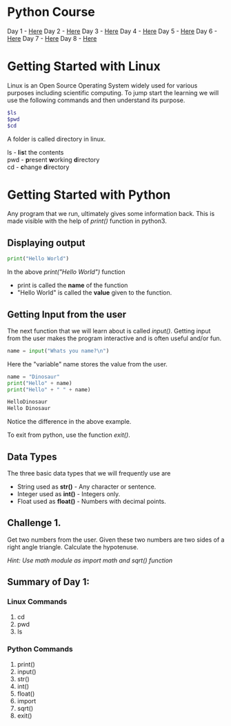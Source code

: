 # Python Course

Day 1 - [Here](https://rameshbalan.github.io/Python-Course/Day1) 
Day 2 - [Here](https://rameshbalan.github.io/Python-Course/Day2) 
Day 3 - [Here](https://rameshbalan.github.io/Python-Course/Day3)
Day 4 - [Here](https://rameshbalan.github.io/Python-Course/Day4)
Day 5 - [Here](https://rameshbalan.github.io/Python-Course/Day5)
Day 6 - [Here](https://rameshbalan.github.io/Python-Course/Day6)
Day 7 - [Here](https://rameshbalan.github.io/Python-Course/Day7)
Day 8 - [Here](https://rameshbalan.github.io/Python-Course/Day8)

# Getting Started with Linux

Linux is an Open Source Operating System widely used for various purposes including scientific computing. To jump start the learning we will use the following commands and then understand its purpose.

```bash
$ls
$pwd
$cd
```

A folder is called directory in linux.

ls - **l**i**s**t the contents  
pwd - **p**resent **w**orking **d**irectory  
cd - **c**hange **d**irectory  

# Getting Started with Python

Any program that we run, ultimately gives some information back. This is made visible with the help of _print()_ function in python3.

## Displaying output

```python
print("Hello World")
```

In the above _print("Hello World")_ function  

+ print is called the **name** of the function  
+ "Hello World" is called the **value** given to the function.  

## Getting Input from the user

The next function that we will learn about is called *input()*. Getting input from the user makes the program interactive and is often useful and/or fun. 

```python
name = input("Whats you name?\n")
```

Here the "variable" name stores the value from the user.

```python
name = "Dinosaur"
print("Hello" + name)
print("Hello" + " " + name)
```

```python
HelloDinosaur
Hello Dinosaur
```

Notice the difference in the above example.

To exit from python, use the function *exit()*.

## Data Types

The three basic data types that we will frequently use are 

* String used as **str()** - Any character or sentence.
* Integer used as **int()** - Integers only.
* Float used as **float()** - Numbers with decimal points.

## Challenge 1.

Get two numbers from the user. Given these two numbers are two sides of a right angle triangle. Calculate the hypotenuse.

*Hint: Use math module as import math and sqrt() function*

## Summary of Day 1:

### Linux Commands

1. cd  
2. pwd  
3. ls  

### Python Commands

1. print()  
2. input()  
3. str()  
4. int()  
5. float() 
6. import 
7. sqrt()  
8. exit()  
